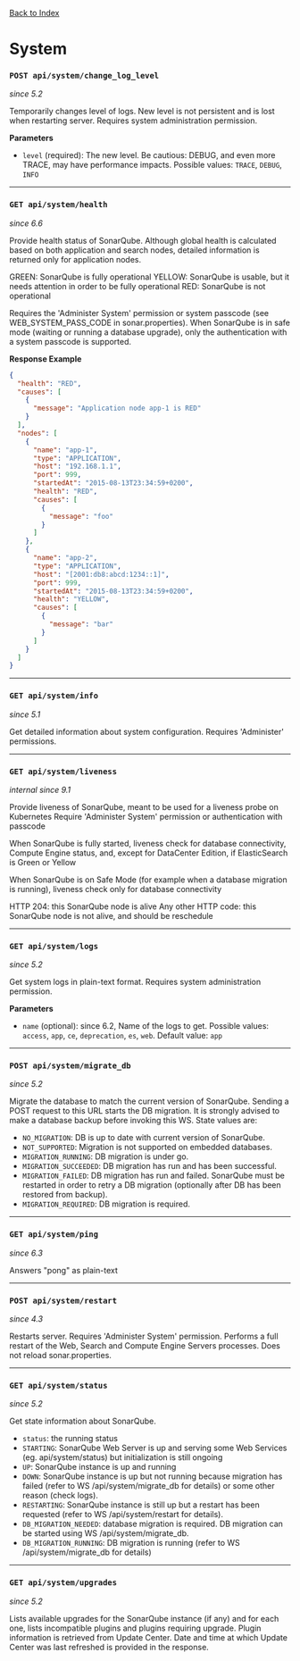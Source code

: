 [Back to Index](index.md)

# System

### `POST api/system/change_log_level`
*since 5.2*

Temporarily changes level of logs. New level is not persistent and is lost when restarting server. Requires system administration permission.

**Parameters**
- `level` (required): The new level. Be cautious: DEBUG, and even more TRACE, may have performance impacts. Possible values: `TRACE`, `DEBUG`, `INFO`

---

### `GET api/system/health`
*since 6.6*

Provide health status of SonarQube.
Although global health is calculated based on both application and search nodes, detailed information is returned only for application nodes.

GREEN: SonarQube is fully operational
YELLOW: SonarQube is usable, but it needs attention in order to be fully operational
RED: SonarQube is not operational

Requires the 'Administer System' permission or system passcode (see WEB_SYSTEM_PASS_CODE in sonar.properties).
When SonarQube is in safe mode (waiting or running a database upgrade), only the authentication with a system passcode is supported.

**Response Example**
```json
{
  "health": "RED",
  "causes": [
    {
      "message": "Application node app-1 is RED"
    }
  ],
  "nodes": [
    {
      "name": "app-1",
      "type": "APPLICATION",
      "host": "192.168.1.1",
      "port": 999,
      "startedAt": "2015-08-13T23:34:59+0200",
      "health": "RED",
      "causes": [
        {
          "message": "foo"
        }
      ]
    },
    {
      "name": "app-2",
      "type": "APPLICATION",
      "host": "[2001:db8:abcd:1234::1]",
      "port": 999,
      "startedAt": "2015-08-13T23:34:59+0200",
      "health": "YELLOW",
      "causes": [
        {
          "message": "bar"
        }
      ]
    }
  ]
}
```

---

### `GET api/system/info`
*since 5.1*

Get detailed information about system configuration.
Requires 'Administer' permissions.

---

### `GET api/system/liveness`
*internal since 9.1*

Provide liveness of SonarQube, meant to be used for a liveness probe on Kubernetes
Require 'Administer System' permission or authentication with passcode

When SonarQube is fully started, liveness check for database connectivity, Compute Engine status, and, except for DataCenter Edition, if ElasticSearch is Green or Yellow

When SonarQube is on Safe Mode (for example when a database migration is running), liveness check only for database connectivity

HTTP 204: this SonarQube node is alive
Any other HTTP code: this SonarQube node is not alive, and should be reschedule

---

### `GET api/system/logs`
*since 5.2*

Get system logs in plain-text format. Requires system administration permission.

**Parameters**
- `name` (optional): since 6.2, Name of the logs to get. Possible values: `access`, `app`, `ce`, `deprecation`, `es`, `web`. Default value: `app`

---

### `POST api/system/migrate_db`
*since 5.2*

Migrate the database to match the current version of SonarQube.
Sending a POST request to this URL starts the DB migration. It is strongly advised to make a database backup before invoking this WS.
State values are:
- `NO_MIGRATION`: DB is up to date with current version of SonarQube.
- `NOT_SUPPORTED`: Migration is not supported on embedded databases.
- `MIGRATION_RUNNING`: DB migration is under go.
- `MIGRATION_SUCCEEDED`: DB migration has run and has been successful.
- `MIGRATION_FAILED`: DB migration has run and failed. SonarQube must be restarted in order to retry a DB migration (optionally after DB has been restored from backup).
- `MIGRATION_REQUIRED`: DB migration is required.

---

### `GET api/system/ping`
*since 6.3*

Answers "pong" as plain-text

---

### `POST api/system/restart`
*since 4.3*

Restarts server. Requires 'Administer System' permission. Performs a full restart of the Web, Search and Compute Engine Servers processes. Does not reload sonar.properties.

---

### `GET api/system/status`
*since 5.2*

Get state information about SonarQube.
- `status`: the running status
- `STARTING`: SonarQube Web Server is up and serving some Web Services (eg. api/system/status) but initialization is still ongoing
- `UP`: SonarQube instance is up and running
- `DOWN`: SonarQube instance is up but not running because migration has failed (refer to WS /api/system/migrate_db for details) or some other reason (check logs).
- `RESTARTING`: SonarQube instance is still up but a restart has been requested (refer to WS /api/system/restart for details).
- `DB_MIGRATION_NEEDED`: database migration is required. DB migration can be started using WS /api/system/migrate_db.
- `DB_MIGRATION_RUNNING`: DB migration is running (refer to WS /api/system/migrate_db for details)

---

### `GET api/system/upgrades`
*since 5.2*

Lists available upgrades for the SonarQube instance (if any) and for each one, lists incompatible plugins and plugins requiring upgrade.
Plugin information is retrieved from Update Center. Date and time at which Update Center was last refreshed is provided in the response.
